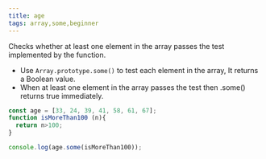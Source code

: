 ```yaml
---
title: age
tags: array,some,beginner
---
```


Checks whether at least one element in the array passes the test implemented by the function.

- Use `Array.prototype.some()` to test each element in the array, It returns a Boolean value.
- When at least one element in the array passes the test then .some() returns true immediately.

```js
const age = [33, 24, 39, 41, 58, 61, 67];
function isMoreThan100 (n){
  return n>100;
}
```

```js
console.log(age.some(isMoreThan100));
```
